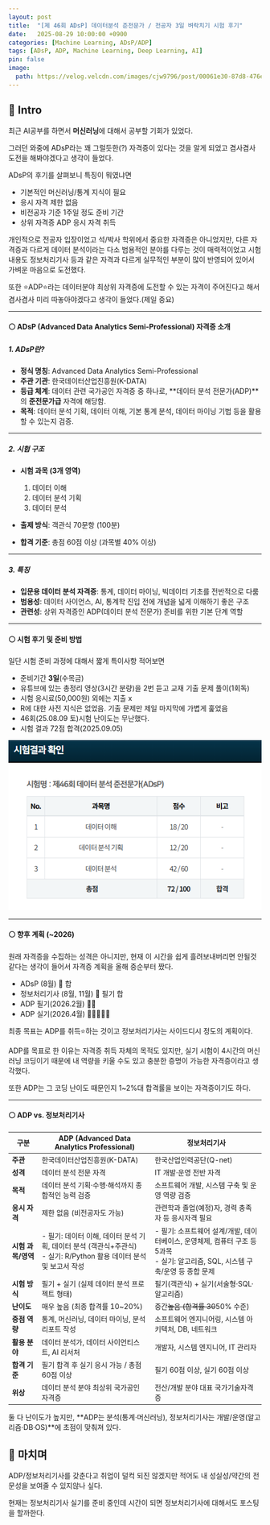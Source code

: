 ```yaml
---
layout: post
title:  "[제 46회 ADsP] 데이터분석 준전문가 / 전공자 3일 벼락치기 시험 후기"
date:   2025-08-29 10:00:00 +0900
categories: [Machine Learning, ADsP/ADP]
tags: [ADsP, ADP, Machine Learning, Deep Learning, AI]
pin: false
image:
  path: https://velog.velcdn.com/images/cjw9796/post/00061e30-87d8-476e-b128-7c43abe7f38d/image.png
---
```

## 🔵 Intro

최근 AI공부를 하면서 **머신러닝**에 대해서 공부할 기회가 있었다.

그러던 와중에 ADsP라는 꽤 그럴듯한(?) 자격증이 있다는 것을 알게 되었고 겸사겸사 도전을 해봐야겠다고 생각이 들었다.

ADsP의 후기를 살펴보니 특징이 뭐였냐면

- 기본적인 머신러닝/통계 지식이 필요
- 응시 자격 제한 없음
- 비전공자 기준 1주일 정도 준비 기간
- 상위 자격증 ADP 응시 자격 취득

개인적으로 전공자 입장이었고 석/박사 학위에서 중요한 자격증은 아니었지만, 다른 자격증과 다르게 데이터 분석이라는 다소 범용적인 분야를 다루는 것이 매력적이었고 시험 내용도 정보처리기사 등과 같은 자격과 다르게 실무적인 부분이 많이 반영되어 있어서 가벼운 마음으로 도전했다.

또한 ⭐ADP⭐라는 데이터분야 최상위 자격증에 도전할 수 있는 자격이 주어진다고 해서 겸사겸사 미리 따놓아야겠다고 생각이 들었다.(제일 중요)

---

#### ⚪ ADsP (Advanced Data Analytics Semi-Professional) 자격증 소개

##### 1. ADsP란?

* **정식 명칭**: Advanced Data Analytics Semi-Professional
* **주관 기관**: 한국데이터산업진흥원(K-DATA)
* **등급 체계**: 데이터 관련 국가공인 자격증 중 하나로, \*\*데이터 분석 전문가(ADP)\*\*의 **준전문가급** 자격에 해당함.
* **목적**: 데이터 분석 기획, 데이터 이해, 기본 통계 분석, 데이터 마이닝 기법 등을 활용할 수 있는지 검증.

---

##### 2. 시험 구조

* **시험 과목 (3개 영역)**

  1. 데이터 이해
  2. 데이터 분석 기획
  3. 데이터 분석
* **출제 방식**: 객관식 70문항 (100분)
* **합격 기준**: 총점 60점 이상 (과목별 40% 이상)

---

##### 3. 특징

* **입문용 데이터 분석 자격증**: 통계, 데이터 마이닝, 빅데이터 기초를 전반적으로 다룸
* **범용성**: 데이터 사이언스, AI, 통계학 진입 전에 개념을 넓게 이해하기 좋은 구조
* **관련성**: 상위 자격증인 ADP(데이터 분석 전문가) 준비를 위한 기본 단계 역할

---

#### ⚪ 시험 후기 및 준비 방법


일단 시험 준비 과정에 대해서 짧게 특이사항 적어보면
- 준비기간 **3일**(수목금)
- 유튜브에 있는 총정리 영상(3시간 분량)을 2번 듣고 교재 기출 문제 풀이(1회독)
- 시험 응시료(50,000원) 외에는 지출 x
- R에 대한 사전 지식은 없었음. 기출 문제만 제일 마지막에 가볍게 훑었음
- 46회(25.08.09 토)시험 난이도는 무난했다.
- 시험 결과 72점 합격(2025.09.05)


![ADsP](assets/img/ADsP.png)


---
#### ⚪ 향후 계획 (~2026) 

원래 자격증을 수집하는 성격은 아니지만, 현재 이 시간을 쉽게 흘려보내버리면 안될것 같다는 생각이 들어서 자격증 계획을 올해 중순부터 짰다.

- ADsP (8월) 🔴 합
- 정보처리기사 (8월, 11월) 🔴 필기 합
- ADP 필기(2026.2월) 🔴🔴
- ADP 실기(2026.4월) 🔴🔴🔴🔴🔴

최종 목표는 ADP를 취득⭐하는 것이고 정보처리기사는 사이드디시 정도의 계획이다.

ADP를 목표로 한 이유는 자격증 취득 자체의 목적도 있지만, 실기 시험이 4시간의 머신러닝 코딩이기 때문에 내 역량을 키울 수도 있고 충분한 증명이 가능한 자격증이라고 생각했다.

또한 ADP는 그 코딩 난이도 때문인지 1~2%대 합격률을 보이는 자격증이기도 하다.

---

#### ⚪ ADP vs. 정보처리기사

| 구분           | **ADP (Advanced Data Analytics Professional)**                                   | **정보처리기사**                                                                            |
| ------------ | -------------------------------------------------------------------------------- | ------------------------------------------------------------------------------------- |
| **주관**       | 한국데이터산업진흥원(K-DATA)                                                               | 한국산업인력공단(Q-net)                                                                       |
| **성격**       | 데이터 분석 전문 자격                                                                     | IT 개발·운영 전반 자격                                                                        |
| **목적**       | 데이터 분석 기획·수행·해석까지 종합적인 능력 검증                                                     | 소프트웨어 개발, 시스템 구축 및 운영 역량 검증                                                           |
| **응시 자격**    | 제한 없음 (비전공자도 가능)                                                                 | 관련학과 졸업(예정)자, 경력 충족자 등 응시자격 필요                                                        |
| **시험 과목/영역** | - 필기: 데이터 이해, 데이터 분석 기획, 데이터 분석 (객관식+주관식) <br> - 실기: R/Python 활용 데이터 분석 및 보고서 작성 | - 필기: 소프트웨어 설계/개발, 데이터베이스, 운영체제, 컴퓨터 구조 등 5과목 <br> - 실기: 알고리즘, SQL, 시스템 구축/운영 등 종합 문제 |
| **시험 방식**    | 필기 + 실기 (실제 데이터 분석 프로젝트 형태)                                                      | 필기(객관식) + 실기(서술형·SQL·알고리즘)                                                            |
| **난이도**      | 매우 높음 (최종 합격률 10\~20%)                                                           | 중간~~높음 (합격률 30~~50% 수준)                                                               |
| **중점 역량**    | 통계, 머신러닝, 데이터 마이닝, 분석 리포트 작성                                                     | 소프트웨어 엔지니어링, 시스템 아키텍처, DB, 네트워크                                                       |
| **활용 분야**    | 데이터 분석가, 데이터 사이언티스트, AI 리서처                                                      | 개발자, 시스템 엔지니어, IT 관리자                                                                 |
| **합격 기준**    | 필기 합격 후 실기 응시 가능 / 총점 60점 이상                                                     | 필기 60점 이상, 실기 60점 이상                                                                  |
| **위상**       | 데이터 분석 분야 최상위 국가공인 자격증                                                           | 전산/개발 분야 대표 국가기술자격증                                                                   |

둘 다 난이도가 높지만, **ADP는 분석(통계·머신러닝), 정보처리기사는 개발/운영(알고리즘·DB·OS)**에 초점이 맞춰져 있다.

## 🔵 마치며
ADP/정보처리기사를 갖춘다고 취업이 덜컥 되진 않겠지만 적어도 내 성실성/약간의 전문성을 보여줄 수 있지않나 싶다.

현재는 정보처리기사 실기를 준비 중인데 시간이 되면 정보처리기사에 대해서도 포스팅을 할까한다.